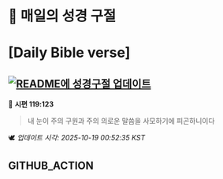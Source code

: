 # 🙏 매일의 성경 구절
# [Daily Bible verse]
## [![README에 성경구절 업데이트](https://github.com/DONGSUKA/first_test/actions/workflows/update-readme-bible.yml/badge.svg)](https://github.com/DONGSUKA/first_test/actions/workflows/update-readme-bible.yml)
<!-- START_BIBLE_VERSE -->
📖 **시편 119:123**
> 내 눈이 주의 구원과 주의 의로운 말씀을 사모하기에 피곤하니이다

🕊️ _업데이트 시각: 2025-10-19 00:52:35 KST_
  <!-- END_BIBLE_VERSE -->
## GITHUB_ACTION
